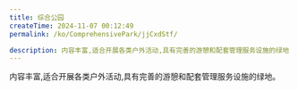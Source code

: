 ```yaml
---
title: 综合公园
createTime: 2024-11-07 00:12:49
permalink: /ko/ComprehensivePark/jjCxdStf/

description: 内容丰富,适合开展各类户外活动,具有完善的游憩和配套管理服务设施的绿地
---
```


内容丰富,适合开展各类户外活动,具有完善的游憩和配套管理服务设施的绿地。